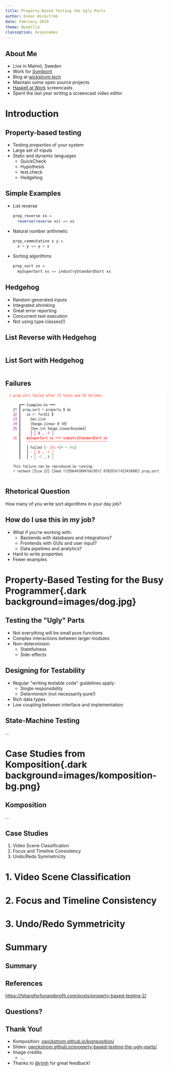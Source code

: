 ```yaml
---
title: Property-Based Testing the Ugly Parts
author: Oskar Wickström
date: February 2019
theme: Boadilla
classoption: dvipsnames
---
```


## About Me

- Live in Malmö, Sweden
- Work for [Symbiont](https://symbiont.io/)
- Blog at [wickstrom.tech](https://wickstrom.tech)
- Maintain some open source projects
- [Haskell at Work](https://haskell-at-work.com) screencasts
- Spent the last year writing a screencast video editor

# Introduction

## Property-based testing

* Testing _properties_ of your system
* Large set of inputs
* Static and dynamic languages
	* QuickCheck
	* Hypothesis
	* test.check
	* Hedgehog

## Simple Examples

* List reverse

    ```haskell
    prop_reverse xs =
      reverse(reverse xs) == xs
    ```
* Natural number arithmetic

	```haskell
	prop_commutative x y =
	  x + y == y + x
	```
* Sorting algorithms

	```haskell
	prop_sort xs =
	  mySuperSort xs == industryStandardSort xs
	```

## Hedgehog

* Random generated inputs
* Integrated shrinking
* Great error reporting
* Concurrent test execution
* Not using type classes(!)

## List Reverse with Hedgehog

```{.haskell include=src/examples/Examples.hs snippet=reverse}
```

## List Sort with Hedgehog

```{.haskell include=src/examples/Examples.hs snippet=sort}
```

## Failures

![](images/diff.png)

## Rhetorical Question

How many of you write sort algorithms in your day job?

## How do I use this in my job?

* What if you're working with:
  * Backends with databases and integrations?
  * Frontends with GUIs and user input?
  * Data pipelines and analytics?
* Hard to write properties
* Fewer examples

# Property-Based Testing for the Busy Programmer{.dark background=images/dog.jpg}

## Testing the "Ugly" Parts

* Not everything will be small pure functions
* Complex interactions between larger modules
* Non-determinism
  - Statefulness
  - Side-effects

## Designing for Testability

* Regular "writing testable code" guidelines apply:
  - Single responsibility
  - Determinism (not necessarily pure!)
* Rich data types
* Low coupling between interface and implementation

## State-Machine Testing

...

# Case Studies from Komposition{.dark background=images/komposition-bg.png}

## Komposition

...

## Case Studies

1. Video Scene Classification
2. Focus and Timeline Consistency
3. Undo/Redo Symmetricity

# 1. Video Scene Classification

# 2. Focus and Timeline Consistency

# 3. Undo/Redo Symmetricity

# Summary

## Summary

## References

https://fsharpforfunandprofit.com/posts/property-based-testing-2/
  
## Questions?









## Thank You!

- Komposition: [owickstrom.github.io/komposition/](https://owickstrom.github.io/komposition/)
- Slides: [owickstrom.github.io/property-based-testing-the-ugly-parts/](https://owickstrom.github.io/property-based-testing-the-ugly-parts/)
- Image credits:
  - ...
- Thanks to [\@rjmh](https://twitter.com/rjmh) for great feedback!
